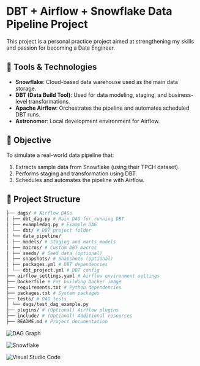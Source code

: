 # DBT + Airflow + Snowflake Data Pipeline Project

This project is a personal practice project aimed at strengthening my skills and passion for becoming a Data Engineer.

## 🔧 Tools & Technologies
- **Snowflake**: Cloud-based data warehouse used as the main data storage.
- **DBT (Data Build Tool)**: Used for data modeling, staging, and business-level transformations.
- **Apache Airflow**: Orchestrates the pipeline and automates scheduled DBT runs.
- **Astronomer**: Local development environment for Airflow.

## 📌 Objective
To simulate a real-world data pipeline that:
1. Extracts sample data from Snowflake (using their TPCH dataset).
2. Performs staging and transformation using DBT.
3. Schedules and automates the pipeline with Airflow.

## 📂 Project Structure

```bash
├── dags/ # Airflow DAGs
│ ├── dbt_dag.py # Main DAG for running DBT
│ ├── exampledag.py # Example DAG
│ └── dbt/ # DBT project folder
│ └── data_pipeline/
│ ├── models/ # Staging and marts models
│ ├── macros/ # Custom DBT macros
│ ├── seeds/ # Seed data (optional)
│ ├── snapshots/ # Snapshots (optional)
│ ├── packages.yml # DBT dependencies
│ └── dbt_project.yml # DBT config
├── airflow_settings.yaml # Airflow environment settings
├── Dockerfile # For building Docker image
├── requirements.txt # Python dependencies
├── packages.txt # System packages
├── tests/ # DAG tests
│ └── dags/test_dag_example.py
├── plugins/ # (Optional) Airflow plugins
├── include/ # (Optional) Additional resources
├── README.md # Project documentation
```


![DAG Graph](https://github.com/user-attachments/assets/cea9c15c-f460-49ea-ae89-e7f3e823bce8)

![Snowflake](https://github.com/user-attachments/assets/02edb6eb-0938-472a-b135-6f2b87d20aa7)

![Visual Studio Code](https://github.com/user-attachments/assets/0a5df1be-36b5-4ff1-9436-775b0d9cb7c0)
